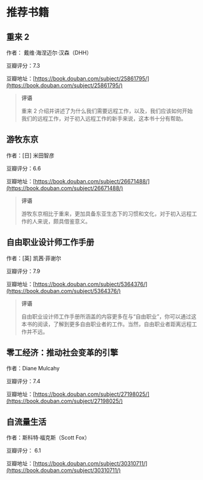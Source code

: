 # 推荐书籍

## 重来 2 

作者： 戴维·海涅迈尔·汉森（DHH）

豆瓣评分：7.3

豆瓣地址：[https://book.douban.com/subject/25861795/](https://book.douban.com/subject/25861795/)

> **评语**
> 
> 重来 2 介绍并讲述了为什么我们需要远程工作，以及，我们应该如何开始我们的远程工作，对于初入远程工作的新手来说，这本书十分有帮助。



## 游牧东京

作者：[日] 米田智彦

豆瓣评分：6.6

豆瓣地址：[https://book.douban.com/subject/26671488/](https://book.douban.com/subject/26671488/)


> **评语**
> 
> 游牧东京相比于重来，更加具备东亚生态下的习惯和文化，对于初入远程工作的人来说，颇具借鉴意义。

## 自由职业设计师工作手册

作者：[英] 凯茜·菲谢尔

豆瓣评分：7.9

豆瓣地址：[https://book.douban.com/subject/5364376/](https://book.douban.com/subject/5364376/)

> **评语**
> 
> 自由职业设计师工作手册所涵盖的内容更多在与“自由职业”，你可以通过这本书的阅读，了解到更多自由职业者的工作。当然，自由职业者距离远程工作并不远。


## 零工经济：推动社会变革的引擎


作者：Diane Mulcahy

豆瓣评分：7.4

豆瓣地址：[https://book.douban.com/subject/27198025/](https://book.douban.com/subject/27198025/)




## 自流量生活

作者：斯科特·福克斯（Scott Fox）

豆瓣评分： 6.1

豆瓣地址：[https://book.douban.com/subject/30310711/](https://book.douban.com/subject/30310711/)